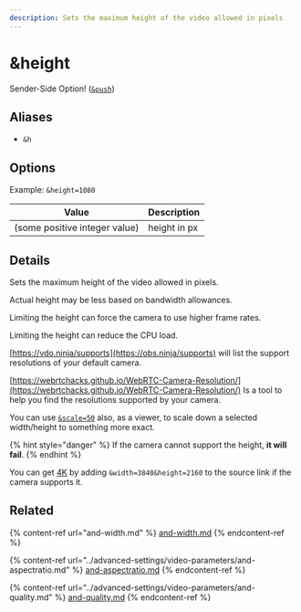 ```yaml
---
description: Sets the maximum height of the video allowed in pixels
---
```


# \&height

Sender-Side Option! ([`&push`](push.md))

## Aliases

* `&h`

## Options

Example: `&height=1080`

| Value                         | Description  |
| ----------------------------- | ------------ |
| (some positive integer value) | height in px |

## Details

Sets the maximum height of the video allowed in pixels.

Actual height may be less based on bandwidth allowances.

Limiting the height can force the camera to use higher frame rates.

Limiting the height can reduce the CPU load.

[https://vdo.ninja/supports](https://obs.ninja/supports) will list the support resolutions of your default camera.

[https://webrtchacks.github.io/WebRTC-Camera-Resolution/](https://webrtchacks.github.io/WebRTC-Camera-Resolution/) Is a tool to help you find the resolutions supported by your camera.

You can use [`&scale=50`](../advanced-settings/view-parameters/scale.md) also, as a viewer, to scale down a selected width/height to something more exact.

{% hint style="danger" %}
If the camera cannot support the height, **it will fail**.
{% endhint %}

You can get [4K](../guides/how-to-stream-4k-video-using-vdo.ninja.md) by adding `&width=3840&height=2160` to the source link if the camera supports it.

## Related

{% content-ref url="and-width.md" %}
[and-width.md](and-width.md)
{% endcontent-ref %}

{% content-ref url="../advanced-settings/video-parameters/and-aspectratio.md" %}
[and-aspectratio.md](../advanced-settings/video-parameters/and-aspectratio.md)
{% endcontent-ref %}

{% content-ref url="../advanced-settings/video-parameters/and-quality.md" %}
[and-quality.md](../advanced-settings/video-parameters/and-quality.md)
{% endcontent-ref %}
